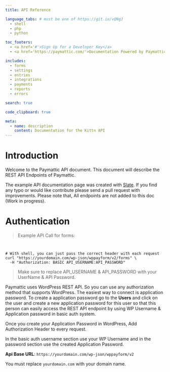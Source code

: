 ```yaml
---
title: API Reference

language_tabs: # must be one of https://git.io/vQNgJ
  - shell
  - php
  - python

toc_footers:
  - <a href='#'>Sign Up for a Developer Key</a>
  - <a href='https://paymattic.com/'>Documentation Powered by Paymattic</a>

includes:
  - forms
  - settings
  - entries
  - integrations
  - payments
  - reports
  - errors

search: true

code_clipboard: true

meta:
  - name: description
    content: Documentation for the Kittn API
---
```


# Introduction

Welcome to the Paymattic API document. This document will describe the REST API Endpoints of Paymattic.

The example API documentation page was created with [Slate](https://github.com/slatedocs/slate). If you find any typo or would like contribute please send a pull request with improvements. Please note that, All endpoints are not added to this doc (Work in progress).

# Authentication

> Example API Call for forms:

```php

```

```python

```

```shell
# With shell, you can just pass the correct header with each request
curl "https://yourdomain.com/wp-json/wppayform/v2/forms" \
  -H "Authorization: BASIC API_USERNAME:API_PASSWORD"
```


> Make sure to replace API_USERNAME & API_PASSWORD with your UserName & API Password.

Paymattic uses WordPress REST API. So you can use any authorization method that supports WordPress. The easiest way to connect is application password. To create a application password go to the __Users__ and click on the user and create a new application password for this user so that this person can easily access the REST API endpoint by using WP Username & Application password in basic auth system.

Once you create your Application Password in WordPress, Add Authorization Header to every request.

In the basic auth username section use your WP Username and in the password section use the created Application Password.

__Api Base URL__: `https://yourdomain.com/wp-json/wppayform/v2`

<aside class="notice">
You must replace <code>yourdomain.com</code> with your domain name.
</aside>


